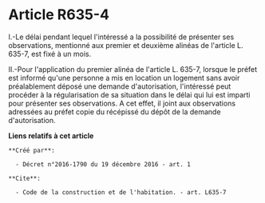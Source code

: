 # Article R635-4

I.-Le délai pendant lequel l'intéressé a la possibilité de présenter ses observations, mentionné aux premier et deuxième
alinéas de l'article L. 635-7, est fixé à un mois. 

II.-Pour l'application du premier alinéa de l'article L. 635-7, lorsque le préfet est informé qu'une personne a mis en
location un logement sans avoir préalablement déposé une demande d'autorisation, l'intéressé peut procéder à la
régularisation de sa situation dans le délai qui lui est imparti pour présenter ses observations. A cet effet, il joint aux
observations adressées au préfet copie du récépissé du dépôt de la demande d'autorisation.

**Liens relatifs à cet article**

	**Créé par**:

	  - Décret n°2016-1790 du 19 décembre 2016 - art. 1

	**Cite**:

	  - Code de la construction et de l'habitation. - art. L635-7
